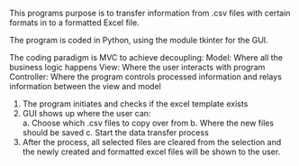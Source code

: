 This programs purpose is to transfer information from .csv files with certain formats in to a 
formatted Excel file.

The program is coded in Python, using the module tkinter for the GUI.

The coding paradigm is MVC to achieve decoupling:
Model: Where all the business logic happens
View: Where the user interacts with program
Controller: Where the program controls processed information and relays information between the view and model

1. The program initiates and checks if the excel template exists
2. GUI shows up where the user can:<br />
   a. Choose which .csv files to copy over from
   b. Where the new files should be saved
   c. Start the data transfer process
3. After the process, all selected files are cleared from the selection and the newly created and formatted excel files will be shown to the user.
